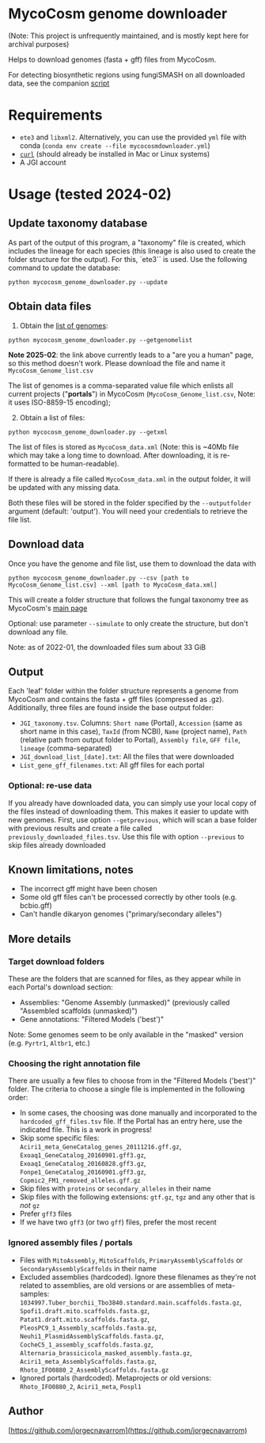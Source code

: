 # MycoCosm genome downloader

(Note: This project is unfrequently maintained, and is mostly kept here for archival purposes)

Helps to download genomes (fasta + gff) files from MycoCosm.

For detecting biosynthetic regions using fungiSMASH on all downloaded data, see the companion [script](launch_fungiSMASH_on_MycoCosm/)


# Requirements

* `ete3` and `libxml2`. Alternatively, you can use the provided `yml` file with conda (`conda env create --file mycocosmdownloader.yml`)
* [`curl`](https://curl.se/) (should already be installed in Mac or Linux systems)
* A JGI account


# Usage (tested 2024-02)

## Update taxonomy database

As part of the output of this program, a "taxonomy" file is created, which includes the lineage for each species (this lineage is also used to create the folder structure for the output). For this, `ete3`` is used. Use the following command to update the database:
```
python mycocosm_genome_downloader.py --update
```

## Obtain data files

1. Obtain the [list of genomes](https://mycocosm.jgi.doe.gov/ext-api/mycocosm/catalog/download-group?flt=&seq=all&pub=all&grp=fungi&srt=released&ord=asc):
```
python mycocosm_genome_downloader.py --getgenomelist
```

**Note 2025-02**: the link above currently leads to a "are you a human" page, so this method doesn't work. Please download the file and name it `MycoCosm_Genome_list.csv`

The list of genomes is a comma-separated value file which enlists all current projects ("**portals**") in MycoCosm (`MycoCosm_Genome_list.csv`, Note: it uses ISO-8859-15 encoding); 

2. Obtain a list of files:
```
python mycocosm_genome_downloader.py --getxml
```
The list of files is stored as `MycoCosm_data.xml` (Note: this is ~40Mb file which may take a long time to download. After downloading, it is re-formatted to be human-readable).

If there is already a file called `MycoCosm_data.xml` in the output folder, it will be updated with any missing data.

Both these files will be stored in the folder specified by the `--outputfolder` argument (default: 'output'). You will need your credentials to retrieve the file list.


## Download data

Once you have the genome and file list, use them to download the data with
```
python mycocosm_genome_downloader.py --csv [path to MycoCosm_Genome_list.csv] --xml [path to MycoCosm_data.xml]
```

This will create a folder structure that follows the fungal taxonomy tree as MycoCosm's [main page](https://mycocosm.jgi.doe.gov/mycocosm/home)

Optional: use parameter `--simulate` to only create the structure, but don't download any file.

Note: as of 2022-01, the downloaded files sum about 33 GiB


## Output

Each 'leaf' folder within the folder structure represents a genome from MycoCosm and contains the fasta + gff files (compressed as .gz). Additionally, three files are found inside the base output folder:
* `JGI_taxonomy.tsv`. Columns: `Short name` (Portal), `Accession` (same as short name in this case), `TaxId` (from NCBI), `Name` (project name), `Path` (relative path from output folder to Portal), `Assembly file`, `GFF file`, `lineage` (comma-separated)
* `JGI_download_list_[date].txt`: All the files that were downloaded
* `List_gene_gff_filenames.txt`: All gff files for each portal


### Optional: re-use data

If you already have downloaded data, you can simply use your local copy of the files instead of downloading them. This makes it easier to update with new genomes. First, use option `--getprevious`, which will scan a base folder with previous results and create a file called `previously_downloaded_files.tsv`. Use this file with option `--previous` to skip files already downloaded

## Known limitations, notes

* The incorrect gff might have been chosen
* Some old gff files can't be processed correctly by other tools (e.g. bcbio.gff)
* Can't handle dikaryon genomes ("primary/secondary alleles")

## More details

### Target download folders

These are the folders that are scanned for files, as they appear while in each Portal's download section:

* Assemblies: "Genome Assembly (unmasked)" (previously called "Assembled scaffolds (unmasked)")
* Gene annotations: "Filtered Models ('best')"

Note: Some genomes seem to be only available in the "masked" version (e.g. `Pyrtr1`, `Altbr1`, etc.)

### Choosing the right annotation file

There are usually a few files to choose from in the "Filtered Models ('best')" folder. The criteria to choose a single file is implemented in the following order:
* In some cases, the choosing was done manually and incorporated to the `hardcoded_gff_files.tsv` file. If the Portal has an entry here, use the indicated file. This is a work in progress!
* Skip some specific files: `Aciri1_meta_GeneCatalog_genes_20111216.gff.gz`, `Exoaq1_GeneCatalog_20160901.gff3.gz`, `Exoaq1_GeneCatalog_20160828.gff3.gz`, `Fonpe1_GeneCatalog_20160901.gff3.gz`, `Copmic2_FM1_removed_alleles.gff.gz`
* Skip files with `proteins` or `secondary_alleles` in their name
* Skip files with the following extensions: `gtf.gz`, `tgz` and any other that is *not* `gz`
* Prefer `gff3` files
* If we have two `gff3` (or two `gff`) files, prefer the most recent


### Ignored assembly files / portals

* Files with `MitoAssembly`, `MitoScaffolds`, `PrimaryAssemblyScaffolds` or `SecondaryAssemblyScaffolds` in their name
* Excluded assemblies (hardcoded). Ignore these filenames as they're not related to assemblies, are old versions or
 are assemblies of meta-samples: `1034997.Tuber_borchii_Tbo3840.standard.main.scaffolds.fasta.gz`, `Spofi1.draft.mito.scaffolds.fasta.gz`, `Patat1.draft.mito.scaffolds.fasta.gz`, `PleosPC9_1_Assembly_scaffolds.fasta.gz`, `Neuhi1_PlasmidAssemblyScaffolds.fasta.gz`, `CocheC5_1_assembly_scaffolds.fasta.gz`, `Alternaria_brassicicola_masked_assembly.fasta.gz`, `Aciri1_meta_AssemblyScaffolds.fasta.gz`, `Rhoto_IFO0880_2_AssemblyScaffolds.fasta.gz`
* Ignored portals (hardcoded). Metaprojects or old versions: `Rhoto_IFO0880_2`, `Aciri1_meta`, `Pospl1`


## Author

[https://github.com/jorgecnavarrom](https://github.com/jorgecnavarrom)
